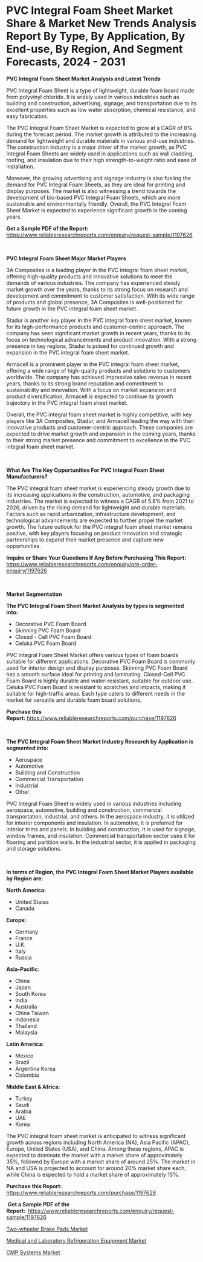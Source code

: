 <p><h1>PVC Integral Foam Sheet Market Share & Market New Trends Analysis Report By Type, By Application, By End-use, By Region, And Segment Forecasts, 2024 - 2031</h1></p><p><strong>PVC Integral Foam Sheet Market Analysis and Latest Trends</strong></p>
<p><p>PVC Integral Foam Sheet is a type of lightweight, durable foam board made from polyvinyl chloride. It is widely used in various industries such as building and construction, advertising, signage, and transportation due to its excellent properties such as low water absorption, chemical resistance, and easy fabrication.</p><p>The PVC Integral Foam Sheet Market is expected to grow at a CAGR of 8% during the forecast period. The market growth is attributed to the increasing demand for lightweight and durable materials in various end-use industries. The construction industry is a major driver of the market growth, as PVC Integral Foam Sheets are widely used in applications such as wall cladding, roofing, and insulation due to their high strength-to-weight ratio and ease of installation.</p><p>Moreover, the growing advertising and signage industry is also fueling the demand for PVC Integral Foam Sheets, as they are ideal for printing and display purposes. The market is also witnessing a trend towards the development of bio-based PVC Integral Foam Sheets, which are more sustainable and environmentally friendly. Overall, the PVC Integral Foam Sheet Market is expected to experience significant growth in the coming years.</p></p>
<p><strong>Get a Sample PDF of the Report:&nbsp;</strong> <a href="https://www.reliableresearchreports.com/enquiry/request-sample/1197626">https://www.reliableresearchreports.com/enquiry/request-sample/1197626</a></p>
<p>&nbsp;</p>
<p><strong>PVC Integral Foam Sheet Major Market Players</strong></p>
<p><p>3A Composites is a leading player in the PVC integral foam sheet market, offering high-quality products and innovative solutions to meet the demands of various industries. The company has experienced steady market growth over the years, thanks to its strong focus on research and development and commitment to customer satisfaction. With its wide range of products and global presence, 3A Composites is well-positioned for future growth in the PVC integral foam sheet market.</p><p>Stadur is another key player in the PVC integral foam sheet market, known for its high-performance products and customer-centric approach. The company has seen significant market growth in recent years, thanks to its focus on technological advancements and product innovation. With a strong presence in key regions, Stadur is poised for continued growth and expansion in the PVC integral foam sheet market.</p><p>Armacell is a prominent player in the PVC integral foam sheet market, offering a wide range of high-quality products and solutions to customers worldwide. The company has achieved impressive sales revenue in recent years, thanks to its strong brand reputation and commitment to sustainability and innovation. With a focus on market expansion and product diversification, Armacell is expected to continue its growth trajectory in the PVC integral foam sheet market.</p><p>Overall, the PVC integral foam sheet market is highly competitive, with key players like 3A Composites, Stadur, and Armacell leading the way with their innovative products and customer-centric approach. These companies are expected to drive market growth and expansion in the coming years, thanks to their strong market presence and commitment to excellence in the PVC integral foam sheet market.</p></p>
<p>&nbsp;</p>
<p><strong>What Are The Key Opportunities For PVC Integral Foam Sheet Manufacturers?</strong></p>
<p><p>The PVC integral foam sheet market is experiencing steady growth due to its increasing applications in the construction, automotive, and packaging industries. The market is expected to witness a CAGR of 5.8% from 2021 to 2026, driven by the rising demand for lightweight and durable materials. Factors such as rapid urbanization, infrastructure development, and technological advancements are expected to further propel the market growth. The future outlook for the PVC integral foam sheet market remains positive, with key players focusing on product innovation and strategic partnerships to expand their market presence and capture new opportunities.</p></p>
<p><strong>Inquire or Share Your Questions If Any Before Purchasing This Report:</strong> <a href="https://www.reliableresearchreports.com/enquiry/pre-order-enquiry/1197626">https://www.reliableresearchreports.com/enquiry/pre-order-enquiry/1197626</a></p>
<p>&nbsp;</p>
<p><strong>Market Segmentation</strong></p>
<p><strong>The PVC Integral Foam Sheet Market Analysis by types is segmented into:</strong></p>
<p><ul><li>Decorative PVC Foam Board</li><li>Skinning PVC Foam Board</li><li>Closed - Cell PVC Foam Board</li><li>Celuka PVC Foam Board</li></ul></p>
<p><p>PVC Integral Foam Sheet Market offers various types of foam boards suitable for different applications. Decorative PVC Foam Board is commonly used for interior design and display purposes. Skinning PVC Foam Board has a smooth surface ideal for printing and laminating. Closed-Cell PVC Foam Board is highly durable and water-resistant, suitable for outdoor use. Celuka PVC Foam Board is resistant to scratches and impacts, making it suitable for high-traffic areas. Each type caters to different needs in the market for versatile and durable foam board solutions.</p></p>
<p><strong>Purchase this Report:&nbsp;</strong><a href="https://www.reliableresearchreports.com/purchase/1197626">https://www.reliableresearchreports.com/purchase/1197626</a></p>
<p>&nbsp;</p>
<p><strong>The PVC Integral Foam Sheet Market Industry Research by Application is segmented into:</strong></p>
<p><ul><li>Aerospace</li><li>Automotive</li><li>Building and Construction</li><li>Commercial Transportation</li><li>Industrial</li><li>Other</li></ul></p>
<p><p>PVC Integral Foam Sheet is widely used in various industries including aerospace, automotive, building and construction, commercial transportation, industrial, and others. In the aerospace industry, it is utilized for interior components and insulation. In automotive, it is preferred for interior trims and panels. In building and construction, it is used for signage, window frames, and insulation. Commercial transportation sector uses it for flooring and partition walls. In the industrial sector, it is applied in packaging and storage solutions.</p></p>
<p>&nbsp;</p>
<p><strong>In terms of Region, the PVC Integral Foam Sheet Market Players available by Region are:</strong></p>
<p>
    <p> <strong> North America: </strong>
        <ul>
            <li>United States</li>
            <li>Canada</li>
        </ul>
        </p> 
    <p> <strong> Europe: </strong>
        <ul>
            <li>Germany</li>
            <li>France</li>
            <li>U.K.</li>
            <li>Italy</li>
            <li>Russia</li>
        </ul>
        </p> 
    <p> <strong> Asia-Pacific: </strong>
        <ul>
            <li>China</li>
            <li>Japan</li>
            <li>South Korea</li>
            <li>India</li>
            <li>Australia</li>
            <li>China Taiwan</li>
            <li>Indonesia</li>
            <li>Thailand</li>
            <li>Malaysia</li>
        </ul>
        </p> 
    <p> <strong> Latin America: </strong>
        <ul>
            <li>Mexico</li>
            <li>Brazil</li>
            <li>Argentina Korea</li>
            <li>Colombia</li>
        </ul>
        </p> 
    <p> <strong> Middle East & Africa: </strong>
        <ul>
            <li>Turkey</li>
            <li>Saudi</li>
            <li>Arabia</li>
            <li>UAE</li>
            <li>Korea</li>
        </ul>
    </p>
    </p>
<p><p>The PVC integral foam sheet market is anticipated to witness significant growth across regions including North America (NA), Asia Pacific (APAC), Europe, United States (USA), and China. Among these regions, APAC is expected to dominate the market with a market share of approximately 35%, followed by Europe with a market share of around 25%. The market in NA and USA is projected to account for around 20% market share each, while China is expected to hold a market share of approximately 15%.</p></p>
<p><strong>Purchase this Report: </strong><a href="https://www.reliableresearchreports.com/purchase/1197626">https://www.reliableresearchreports.com/purchase/1197626</a></p>
<p>&nbsp;<strong>Get a Sample PDF of the Report:&nbsp;&nbsp;</strong><a href="https://www.reliableresearchreports.com/enquiry/request-sample/1197626">https://www.reliableresearchreports.com/enquiry/request-sample/1197626</a></p>
<p><strong></strong></p>
<p><p><a href="https://view.publitas.com/reportprime-1/two-wheeler-brake-pads-market-offer-valuable-insights-into-market-size-market-share-market-trends-and-projections-spanning-from-2023-to-2030/">Two-wheeler Brake Pads Market</a></p><p><a href="https://view.publitas.com/reportprime-1/medical-and-laboratory-refrigeration-equipment-market-size-global-industry-overview-market-segmentation-and-forecast-2023-to-2030/">Medical and Laboratory Refrigeration Equipment Market</a></p><p><a href="https://view.publitas.com/reportprime-1/cmp-systems-market-size-furnishes-valuable-information-encompassing-market-share-market-trends-and-projections-spanning-from-2023-to-2030/">CMP Systems Market</a></p></p>
